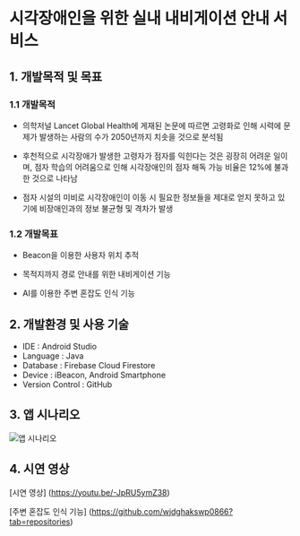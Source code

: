 # 시각장애인을 위한 실내 내비게이션 안내 서비스

## 1. 개발목적 및 목표

### 1.1 개발목적

* 의학저널 Lancet Global Health에 게재된 논문에 따르면 고령화로 인해 시력에 문제가 발생하는 사람의 수가 2050년까지 치솟을 것으로 분석됨

* 후천적으로 시각장애가 발생한 고령자가 점자를 익힌다는 것은 굉장히 어려운 일이며, 점자 학습의 어려움으로 인해 시각장애인의 점자 해독 가능 비율은 12%에 불과한 것으로 나타남

* 점자 시설의 미비로 시각장애인이 이동 시 필요한 정보들을 제대로 얻지 못하고 있기에 비장애인과의 정보 불균형 및 격차가 발생


### 1.2 개발목표

* Beacon을 이용한 사용자 위치 추적

* 목적지까지 경로 안내를 위한 내비게이션 기능

* AI를 이용한 주변 혼잡도 인식 기능


## 2. 개발환경 및 사용 기술

* IDE : Android Studio
* Language : Java
* Database : Firebase Cloud Firestore
* Device : iBeacon, Android Smartphone
* Version Control : GitHub


## 3. 앱 시나리오

![앱 시나리오](https://user-images.githubusercontent.com/48265915/116612847-fa8f6700-a972-11eb-8bae-b9d0df93565d.png)

## 4. 시연 영상

[시연 영상] (https://youtu.be/-JpRU5ymZ38)

[주변 혼잡도 인식 기능] (https://github.com/wjdghakswp0866?tab=repositories)
